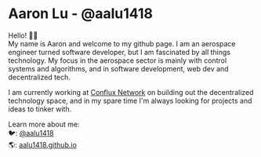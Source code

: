 # Aaron Lu - @aalu1418

Hello! 👋🏼   
My name is Aaron and welcome to my github page. I am an aerospace engineer turned software developer, but I am fascinated by all things technology. My focus in the aerospace sector is mainly with control systems and algorithms, and in software development, web dev and decentralized tech. 

I am currently working at [Conflux Network](http://confluxnetwork.org) on building out the decentralized technology space, and in my spare time I'm always looking for projects and ideas to tinker with.

Learn more about me:  
🐦: [@aalu1418](https://twitter.com/aalu1418)  
🌎: [aalu1418.github.io](aalu1418.github.io)
